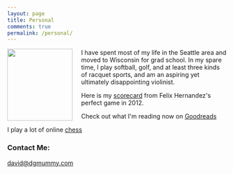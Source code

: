 ```yaml
---
layout: page
title: Personal
comments: true
permalink: /personal/
---
```


<img style="float: left; padding: 0px 20px 0px 0px;" src = "{{ site.baseurl }}/images/hiking_small.png" width = "150" height = "166">
I have spent most of my life in the Seattle area and moved to Wisconsin for grad school. In my spare time, I play softball, golf, and at least three kinds of racquet sports, and am an aspiring yet ultimately disappointing violinist.

Here is my <a href="{{ site.baseurl }}/images/felix_perfect_visitors.jpg">scorecard</a> from Felix Hernandez's perfect game in 2012.

Check out what I'm reading now on <a href = "bit.ly/2MY7sMM">Goodreads</a>

I play a lot of online <a href ="https://lichess.org/@/mummydg">chess</a>
<br>

### Contact Me:
[david@dgmummy.com](mailto:david@dgmummy)
